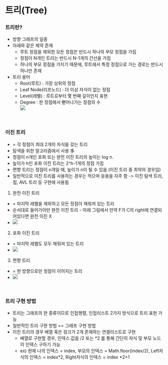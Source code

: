 # 트리(Tree)
### 트리란?
* 방향 그래프의 일종
* 아래와 같은 제약 존재
  * 루트 정점을 제외한 모든 정점은 반드시 하나의 부모 정점을 가짐
  * 정점이 N개인 트리는 반드시 N-1개의 간선을 가짐
  * 하나의 부모 정점을 가지기 때문에, 루트에서 특정 정점으로 가는 경로는 반드시 하나만 존재
* 트리 용어
  * Root(루트) : 가장 상위의 정점
  * Leaf Node(리프노드) : 더 이상 자식이 없는 정점
  * Level(레벨) : 루트로부터 몇 번째 깊이인지 표현
  * Degree : 한 정점에서 뻗어나가는 정점의 수 <br/>
  <img src="https://velog.velcdn.com/images%2Fgrighth12%2Fpost%2F5817e4c3-0c5c-4254-8655-cb5ac01f5050%2Fvelog%20%ED%8F%AC%EC%8A%A4%ED%8C%85%EC%9A%A9%20-%20Database%20ER%20diagram%20(crow's%20foot)%20(2).png"><br/>
<br/>

### 이진 트리
* = 각 정점이 최대 2개의 자식을 갖는 트리
* 탐색을 위한 알고리즘에서 사용 多
* 정점이 n개인 포화 또는 완전 이진 트리의 높이는 log n.
* 높이가 h인 포화 이진 트리는 2^h-1개의 정점 가짐
* 편향 트리는 정점이 n개일 때, 높이가 n이 될 수 있음 (이진 트리 중 최악의 경우임)
* 일반적으로 이진 트리를 사용하는 경우는 적으며 응용을 자주 함 -> 이진 탐색 트리, 힙, AVL 트리 등 구현에 사용됨 <br/>
1. 완전 이진 트리
  * = 마지막 레벨을 제외하고 모든 정점이 채워져 있는 트리
  * 순서대로 들어가야만 완전 이진 트리 - 아래 그림에서 만약 F가 C의 right에 연결되어있다면 완전 이진 X
  * <img src="https://velog.velcdn.com/images%2Fgrighth12%2Fpost%2F6713c930-5039-4957-a34c-2eea230a4a5c%2Fvelog%20%ED%8F%AC%EC%8A%A4%ED%8C%85%EC%9A%A9%20-%20Database%20ER%20diagram%20(crow's%20foot)%20(4).png"><br/>
2. 포화 이진 트리
  * = 마지막 레벨도 모두 채워져 있는 트리
  * <img src="https://velog.velcdn.com/images%2Fgrighth12%2Fpost%2F8d387fe6-2e0d-4154-923a-ea8ee2dde892%2Fvelog%20%ED%8F%AC%EC%8A%A4%ED%8C%85%EC%9A%A9%20-%20Database%20ER%20diagram%20(crow's%20foot)%20(3).png"><br/>
3. 편향 트리
  * = 한 방향으로만 정점이 이어지는 트리
  * <img src="https://velog.velcdn.com/images%2Fgrighth12%2Fpost%2F6de5e48c-80ce-4466-968f-b621912f591e%2Fvelog%20%ED%8F%AC%EC%8A%A4%ED%8C%85%EC%9A%A9%20-%20Database%20ER%20diagram%20(crow's%20foot)%20(5).png"><br/>
<br/>

### 트리 구현 방법
* 트리는 그래프의 한 종류이므로 인접행렬, 인접리스트 2가지 방식으로 트리 표현 가능
* 일반적인 트리 구현 방법 == 그래프 구현 방법
* 이진 트리의 경우 배열 혹은 링크가 2개 존재하는 연결리스트로 구현
  * 배열로 구현할 경우, 인덱스 값을 /2 또는 *2 를 통해 간단히 자식 및 부모 노드의 인덱스 구하기 가능
  * ex) 현재 나의 인덱스 = index, 부모의 인덱스 = Math.floor(index/2), Left자식의 인덱스 = index*2, Right자식의 인덱스 = index *2+1
